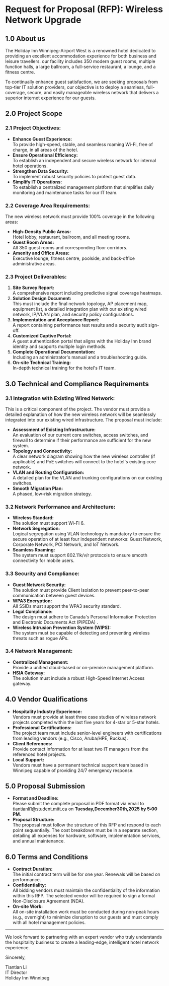 # **Request for Proposal (RFP): Wireless Network Upgrade**

## **1.0 About us**

The Holiday Inn Winnipeg-Airport West is a renowned hotel dedicated to providing an excellent accommodation experience for both business and leisure travellers. our facility includes 350 modern guest rooms, multiple function halls, a large ballroom, a full-service restaurant, a lounge, and a fitness centre.

To continually enhance guest satisfaction, we are seeking proposals from top-tier IT solution providers, our objective is to deploy a seamless, full-coverage, secure, and easily manageable wireless network that delivers a superior internet experience for our guests.

## **2.0 Project Scope**

### **2.1 Project Objectives:**
*   **Enhance Guest Experience:**  
      To provide high-speed, stable, and seamless roaming Wi-Fi, free of charge, in all areas of the hotel.
*   **Ensure Operational Efficiency:**  
      To establish an independent and secure wireless network for internal hotel operations.
*   **Strengthen Data Security:**  
      To implement robust security policies to protect guest data.
*   **Simplify IT Operations:**  
      To establish a centralized management platform that simplifies daily monitoring and maintenance tasks for our IT team.

### **2.2 Coverage Area Requirements:**
The new wireless network must provide 100% coverage in the following areas:
*   **High-Density Public Areas:**  
      Hotel lobby, restaurant, ballroom, and all meeting rooms.
*   **Guest Room Areas:**  
      All 350 guest rooms and corresponding floor corridors.
*   **Amenity and Office Areas:**  
      Executive lounge, fitness centre, poolside, and back-office administrative areas.

### **2.3 Project Deliverables:**
1.  **Site Survey Report:**  
       A comprehensive report including predictive signal coverage heatmaps.
2.  **Solution Design Document:**  
       This must include the final network topology, AP placement map, equipment list, a detailed integration plan with our existing wired network, IP/VLAN plan, and security policy configurations.
3.  **Implementation and Acceptance Report:**  
       A report containing performance test results and a security audit sign-off.
4.  **Customized Captive Portal:**  
       A guest authentication portal that aligns with the Holiday Inn brand identity and supports multiple login methods.
5.  **Complete Operational Documentation:**  
        Including an administrator's manual and a troubleshooting guide.
6.  **On-site Technical Training:**  
        In-depth technical training for the hotel's IT team.

## **3.0 Technical and Compliance Requirements**

### **3.1 Integration with Existing Wired Network:**
This is a critical component of the project. The vendor must provide a detailed explanation of how the new wireless network will be seamlessly integrated into our existing wired infrastructure. The proposal must include:
*   **Assessment of Existing Infrastructure:**  
      An evaluation of our current core switches, access switches, and firewall to determine if their performance  are sufficient for the new system.
*   **Topology and Connectivity:**  
      A clear network diagram showing how the new wireless controller (if applicable) and PoE switches will connect to the hotel's existing core network.
*   **VLAN and Routing Configuration:**  
      A detailed plan for the VLAN and trunking configurations on our existing switches.
*   **Smooth Migration Plan:**  
      A phased, low-risk migration strategy.

### **3.2 Network Performance and Architecture:**
*   **Wireless Standard:**  
      The solution must support Wi-Fi 6.
*   **Network Segregation:**  
      Logical segregation using VLAN technology is mandatory to ensure the secure operation of at least four independent networks: Guest Network, Corporate Network, PCI Network, and IoT Network.
*   **Seamless Roaming:**  
      The system must support 802.11k/v/r protocols to ensure smooth connectivity for mobile users.

### **3.3 Security and Compliance:**
*   **Guest Network Security:**  
      The solution must provide Client Isolation to prevent peer-to-peer communication between guest devices.
*   **WPA3 Encryption:**  
      All SSIDs must support the WPA3 security standard.
*   **Legal Compliance:**  
      The design must adhere to Canada's Personal Information Protection and Electronic Documents Act (PIPEDA) .
*   **Wireless Intrusion Prevention System (WIPS):**  
      The system must be capable of detecting and preventing wireless threats such as rogue APs.

### **3.4 Network Management:**  
*   **Centralized Management:**  
      Provide a unified cloud-based or on-premise management platform.
*   **HSIA Gateway:**  
      The solution must include a robust High-Speed Internet Access gateway.

## **4.0 Vendor Qualifications**
*   **Hospitality Industry Experience:**  
      Vendors must provide at least three case studies of wireless network projects completed within the last five years for 4-star or 5-star hotels.
*   **Professional Certifications:**  
      The project team must include senior-level engineers with certifications from leading vendors (e.g., Cisco, Aruba/HPE, Ruckus).
*   **Client References:**  
      Provide contact information for at least two IT managers from the referenced hotel projects.
*   **Local Support:**  
      Vendors must have a permanent technical support team based in Winnipeg capable of providing 24/7 emergency response.

## **5.0 Proposal Submission**

*   **Format and Deadline:**  
      Please submit the complete proposal in PDF format via email to tiantianli1@student.mitt.ca on **Tuesday,December30th,2025 by 5:00 PM**.
*   **Proposal Structure:**  
      The proposal must follow the structure of this RFP and respond to each point sequentially. The cost breakdown must be in a separate section, detailing all expenses for hardware, software, implementation services, and annual maintenance.

## **6.0 Terms and Conditions**
*   **Contract Duration:**  
      The initial contract term will be for one year. Renewals will be based on performance.
*   **Confidentiality:**  
      All bidding vendors must maintain the confidentiality of the information within this RFP. The selected vendor will be required to sign a formal Non-Disclosure Agreement (NDA).
*   **On-site Work:**  
      All on-site installation work must be conducted during non-peak hours (e.g., overnight) to minimize disruption to our guests and must comply with all hotel management policies.

---
We look forward to partnering with an expert vendor who truly understands the hospitality business to create a leading-edge, intelligent hotel network experience.

Sincerely,

Tiantian Li  
IT Director  
Holiday Inn Winnipeg  

